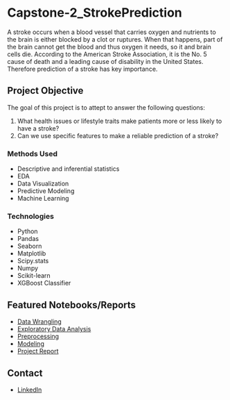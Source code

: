 # Capstone-2_StrokePrediction
A stroke occurs when a blood vessel that carries oxygen and nutrients to the brain is either 
blocked by a clot or ruptures. When that happens, part of  the brain cannot get the blood  and thus
oxygen it needs, so it and brain cells die.  According to the American Stroke Association, it is the 
No. 5 cause of death and a leading cause of disability in the United States. Therefore prediction of 
a stroke has key importance.
## Project Objective
The goal of this project is to attept to answer the following questions:
1. What health issues or lifestyle traits make patients more or less likely to have a stroke?   
2. Can we use specific features to make a reliable prediction of a stroke?
### Methods Used
* Descriptive and inferential statistics
* EDA
* Data Visualization
* Predictive Modeling
* Machine Learning
### Technologies
* Python
* Pandas
* Seaborn
* Matplotlib
* Scipy.stats
* Numpy
* Scikit-learn
* XGBoost Classifier
## Featured Notebooks/Reports
* [Data Wrangling](https://github.com/yuliyaselevich/Capstone-2_StrokePrediction/blob/main/Notebooks/Capstone2_DataWrangling.ipynb)
* [Exploratory Data Analysis](https://github.com/yuliyaselevich/Capstone-2_StrokePrediction/blob/main/Notebooks/Capstone2_EDA.ipynb)
* [Preprocessing](https://github.com/yuliyaselevich/Capstone-2_StrokePrediction/blob/main/Notebooks/Capstone2_Preprocessing.ipynb)
* [Modeling](https://github.com/yuliyaselevich/Capstone-2_StrokePrediction/blob/main/Notebooks/Capstone2_Modeling.ipynb)
* [Project Report](https://github.com/yuliyaselevich/Capstone-2_StrokePrediction/blob/main/Docs/Project_Report.pdf)
## Contact
* [LinkedIn](https://www.linkedin.com/in/yuliyaselevich/)


